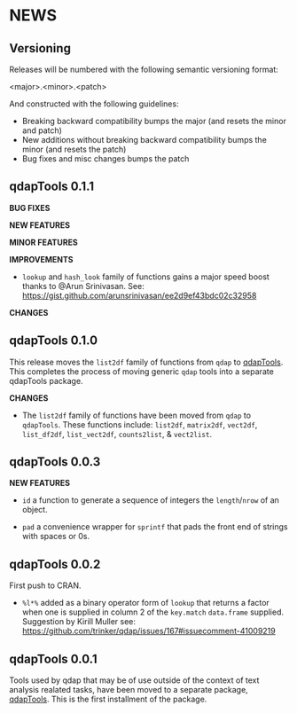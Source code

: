 NEWS 
====

Versioning
----------

Releases will be numbered with the following semantic versioning format:

&lt;major&gt;.&lt;minor&gt;.&lt;patch&gt;

And constructed with the following guidelines:

* Breaking backward compatibility bumps the major (and resets the minor 
  and patch)
* New additions without breaking backward compatibility bumps the minor 
  (and resets the patch)
* Bug fixes and misc changes bumps the patch



qdapTools 0.1.1
----------------------------------------------------------------

**BUG FIXES**

**NEW FEATURES**

**MINOR FEATURES**

**IMPROVEMENTS**

* `lookup` and `hash_look` family of functions gains a major speed boost thanks 
  to @Arun Srinivasan.  See: https://gist.github.com/arunsrinivasan/ee2d9ef43bdc02c32958

**CHANGES**



qdapTools 0.1.0
----------------------------------------------------------------

This release moves the `list2df` family of functions from `qdap` to <a href="https://github.com/trinker/qdapTools" target="_blank">qdapTools</a>.  
This completes the process of moving generic `qdap` tools into a separate 
qdapTools package.

**CHANGES**

* The `list2df` family of functions have been moved from `qdap` to `qdapTools`.
  These functions include: `list2df`, `matrix2df`, `vect2df`, `list_df2df`, 
  `list_vect2df`, `counts2list`, & `vect2list`.



qdapTools 0.0.3
----------------------------------------------------------------

**NEW FEATURES**

* `id` a function to generate a sequence of integers the `length`/`nrow` of an 
  object.

* `pad` a convenience wrapper for `sprintf` that pads the front end of strings 
  with spaces or 0s.


qdapTools 0.0.2
----------------------------------------------------------------

First push to CRAN.

* `%l*%` added as a binary operator form of `lookup` that returns a factor when 
  one is supplied in column 2 of the `key.match` `data.frame` supplied. 
  Suggestion by Kirill Muller see: 
  https://github.com/trinker/qdap/issues/167#issuecomment-41009219

qdapTools 0.0.1
----------------------------------------------------------------

Tools used by qdap that may be of use outside of the context of text analysis 
realated tasks, have been moved to a separate package, <a href="https://github.com/trinker/qdapTools" target="_blank">qdapTools</a>.  This is the 
first installment of the package.
